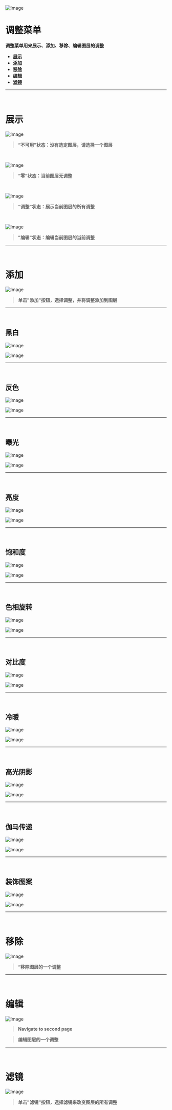 ![Image](Images/Menus_AdjustmentMenu.png)
# **调整菜单**
**调整菜单用来展示、添加、移除、编辑图层的调整**
- [**展示**](#展示)
- [**添加**](#添加)
- [**移除**](#移除)
- [**编辑**](#编辑)
- [**滤镜**](#滤镜)


---
<br/>

# **展示**
![Image](Images/Menus_AdjustmentMenu_ShowDisable.jpg)
> **“不可用”状态：没有选定图层，请选择一个图层**

<br/>

![Image](Images/Menus_AdjustmentMenu_ShowZero.jpg)
> **“零”状态：当前图层无调整**

<br/>

![Image](Images/Menus_AdjustmentMenu_ShowAdjustments.jpg)
> **“调整"状态：展示当前图层的所有调整**

<br/>

![Image](Images/Menus_AdjustmentMenu_ShowEdit.jpg)
> **”编辑"状态：编辑当前图层的当前调整**


---
<br/>

# **添加**
![Image](Images/Menus_AdjustmentMenu_Add.jpg)
> **单击"添加"按钮，选择调整，并将调整添加到图层**



---
<br/>

## **黑白**
![Image](Images/Menus_AdjustmentMenu_Add_Gray.jpg)

![Image](Images/Menus_AdjustmentMenu_Add_Gray_Second.jpg)


---
<br/>

## **反色**
![Image](Images/Menus_AdjustmentMenu_Add_Invert.jpg)

![Image](Images/Menus_AdjustmentMenu_Add_Invert_Second.jpg)


---
<br/>

## **曝光**
![Image](Images/Menus_AdjustmentMenu_Add_Exposure.jpg)    

![Image](Images/Menus_AdjustmentMenu_Add_Exposure_Second.jpg)


---
<br/>

## **亮度**
![Image](Images/Menus_AdjustmentMenu_Add_Brightness.jpg) 

![Image](Images/Menus_AdjustmentMenu_Add_Brightness_Second.jpg) 


---
<br/>

## **饱和度**
![Image](Images/Menus_AdjustmentMenu_Add_Saturation.jpg) 

![Image](Images/Menus_AdjustmentMenu_Add_Saturation_Second.jpg) 


---
<br/>

## **色相旋转**
![Image](Images/Menus_AdjustmentMenu_Add_HueRotation.jpg) 

![Image](Images/Menus_AdjustmentMenu_Add_HueRotation_Second.jpg)   


---
<br/>

## **对比度**
![Image](Images/Menus_AdjustmentMenu_Add_Contrast.jpg)  

![Image](Images/Menus_AdjustmentMenu_Add_Contrast_Second.jpg)


---
<br/>

## **冷暖**
![Image](Images/Menus_AdjustmentMenu_Add_Temperature.jpg)

![Image](Images/Menus_AdjustmentMenu_Add_Temperature_Second.jpg)


---
<br/>

## **高光阴影**
![Image](Images/Menus_AdjustmentMenu_Add_HighlightsAndShadows.jpg)

![Image](Images/Menus_AdjustmentMenu_Add_HighlightsAndShadows_Second.jpg)


---
<br/>

## **伽马传递**
![Image](Images/Menus_AdjustmentMenu_Add_GammaTransfer.jpg)

![Image](Images/Menus_AdjustmentMenu_Add_GammaTransfer_Second.jpg)


---
<br/>

## **装饰图案**
![Image](Images/Menus_AdjustmentMenu_Add_Vignette.jpg)

![Image](Images/Menus_AdjustmentMenu_Add_Vignette_Second.jpg)


---
<br/>

# **移除**
![Image](Images/Menus_AdjustmentMenu_Remove.jpg)
> **“移除图层的一个调整**


---
<br/>

# **编辑**
![Image](Images/Menus_AdjustmentMenu_Edit.jpg)
> **Navigate to second page**

> **编辑图层的一个调整**


---
<br/>

# **滤镜**
![Image](Images/Menus_AdjustmentMenu_Filter.jpg)
> **单击"滤镜"按钮，选择滤镜来改变图层的所有调整**